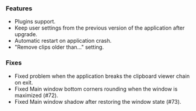 ### Features
* Plugins support.
* Keep user settings from the previous version of the application after upgrade.
* Automatic restart on application crash.
* "Remove clips older than..." setting.

### Fixes
* Fixed problem when the application breaks the clipboard viewer chain on exit.
* Fixed Main window bottom corners rounding when the window is maximized (#72).
* Fixed Main window shadow after restoring the window state (#73).
